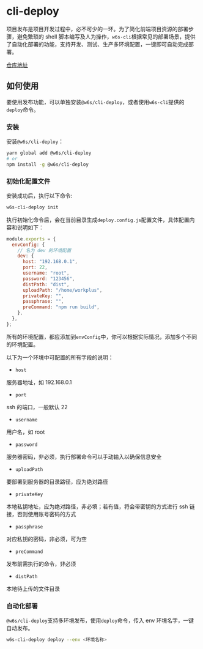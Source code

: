 # cli-deploy

项目发布是项目开发过程中，必不可少的一环。为了简化前端项目资源的部署步骤，避免繁琐的 shell 脚本编写及人为操作，`w6s-cli`根据常见的部署场景，提供了自动化部署的功能，支持开发、测试、生产多环境配置，一键即可自动完成部署。

[仓库地址](https://github.com/WorkPlusFE/cli/tree/master/packages/%40w6s/cli-deploy)

## 如何使用

要使用发布功能，可以单独安装`@w6s/cli-deploy`，或者使用`w6s-cli`提供的`deploy`命令。

### 安装

安装`@w6s/cli-deploy`：

```bash
yarn global add @w6s/cli-deploy
# or
npm install -g @w6s/cli-deploy
```

### 初始化配置文件

安装成功后，执行以下命令:

```bash
w6s-cli-deploy init
```

执行初始化命令后，会在当前目录生成`deploy.config.js`配置文件，具体配置内容和说明如下：

```js
module.exports = {
  envConfig: {
    // 名为 dev 的环境配置
    dev: {
      host: "192.168.0.1",
      port: 22,
      username: "root",
      password: "123456",
      distPath: "dist",
      uploadPath: "/home/workplus",
      privateKey: "",
      passphrase: "",
      preCommand: "npm run build",
    },
  },
};
```

所有的环境配置，都应添加到`envConfig`中，你可以根据实际情况，添加多个不同的环境配置。

以下为一个环境中可配置的所有字段的说明：

- `host`

服务器地址，如 192.168.0.1

- `port`

ssh 的端口，一般默认 22

- `username`

用户名，如 root

- `password`

服务器密码，非必须，执行部署命令可以手动输入以确保信息安全

- `uploadPath`

要部署到服务器的目录路径，应为绝对路径

- `privateKey`

本地私钥地址，应为绝对路径，非必填；若有值，将会带密钥的方式进行 ssh 链接，否则使用账号密码的方式

- `passphrase`

对应私钥的密码，非必须，可为空

- `preCommand`

发布前需执行的命令，非必须

- `distPath`

本地待上传的文件目录

### 自动化部署

`@w6s/cli-deploy`支持多环境发布，使用`deploy`命令，传入 env 环境名字，一键自动发布。

```sh
w6s-cli-deploy deploy --env <环境名称>
```
